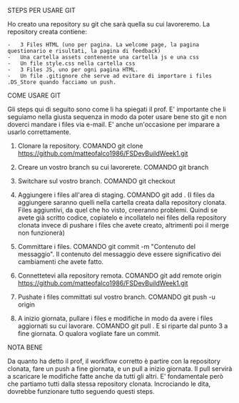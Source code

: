 STEPS PER USARE GIT

Ho creato una repository su git che sarà quella su cui lavoreremo.
La repository creata contiene:

    -   3 Files HTML (uno per pagina. La welcome page, la pagina questionario e risultati, la pagina di feedback)
    -   Una cartella assets contenente una cartella js e una css
    -   Un file style.css nella cartella css
    -   3 Files JS, uno per ogni pagina HTML.
    -   Un file .gitignore che serve ad evitare di importare i files .DS_Store quando facciamo un push.
    
COME USARE GIT

Gli steps qui di seguito sono come li ha spiegati il prof. E' importante che li seguiamo nella giusta sequenza in modo da poter usare bene sto git e non doverci mandare i files via e-mail. E' anche un'occasione per imparare a usarlo correttamente.

1. Clonare la repository. COMANDO git clone https://github.com/matteofalco1986/FSDevBuildWeek1.git

2. Creare un vostro branch su cui lavorerete. COMANDO git branch <nomeBranch>
3. Switchare sul vostro branch. COMANDO git checkout <nomeBranch>
4. Aggiungere i files all'area di staging. COMANDO git add . (I files da aggiungere saranno quelli nella cartella creata dalla repository clonata. Files aggiuntivi, da quel che ho visto, creeranno problemi. Quindi se avete già scritto codice, copiatelo e incollatelo nei files della repository clonata invece di pushare i files che avete creato, altrimenti poi il merge non funzionerà)
5. Committare i files. COMANDO git commit -m "Contenuto del messaggio". Il contenuto del messaggio deve essere significativo dei cambiamenti che avete fatto.
6. Connettetevi alla repository remota. COMANDO git add remote origin https://github.com/matteofalco1986/FSDevBuildWeek1.git
7. Pushate i files committati sul vostro branch. COMANDO git push -u origin <nomeBranch>
8. A inizio giornata, pullare i files e modifiche in modo da avere i files aggiornati su cui lavorare. COMANDO git pull <repositoryURL>. E si riparte dal punto 3 a fine giornata. O qualora vogliate fare un commit.

NOTA BENE

Da quanto ha detto il prof, il workflow corretto è partire con la repository clonata, fare un push a fine giornata, e un pull a inizio giornata. Il pull servirà a scaricare le modifiche fatte anche da tutti gli altri. E' fondamentale però che partiamo tutti dalla stessa repository clonata. Incrociando le dita, dovrebbe funzionare tutto seguendo questi steps.
